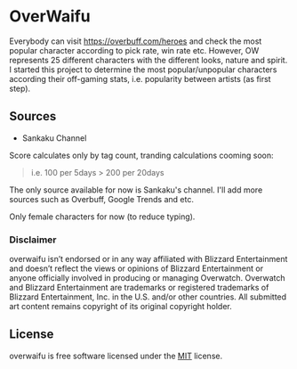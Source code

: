 # OverWaifu

Everybody can visit https://overbuff.com/heroes and check the most popular
character according to pick rate, win rate etc. However, OW represents 25
different characters with the different looks, nature and spirit. I started this
project to determine the most popular/unpopular characters according their
off-gaming stats, i.e. popularity between artists (as first step).

## Sources

* Sankaku Channel

Score calculates only by tag count, tranding calculations cooming soon:

> i.e. 100 per 5days > 200 per 20days

The only source available for now is Sankaku's channel. I'll add more sources
such as Overbuff, Google Trends and etc.

Only female characters for now (to reduce typing).

### Disclaimer

overwaifu isn’t endorsed or in any way affiliated with Blizzard Entertainment
and doesn’t reflect the views or opinions of Blizzard Entertainment or anyone
officially involved in producing or managing Overwatch. Overwatch and Blizzard
Entertainment are trademarks or registered trademarks of Blizzard Entertainment,
Inc. in the U.S. and/or other countries. All submitted art content remains
copyright of its original copyright holder.

## License

overwaifu is free software licensed under the [MIT](LICENSE) license.
